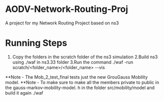 # AODV-Network-Routing-Proj
A project for my Network Routing Project  based on ns3


# Running Steps
1. Copy the folders in the scratch folder of the ns3 simulation
2.Build ns3 using ./waf in ns3.33 folder
3.Run the command ./waf -run scratch/<folder_name>/<folder_name> --vis


**Note -  The Mob_2_test_final tests just the new GrouGauss Mobility model. 
**Note - To make sure to make all the members private to public in the gauss-markov-mobility-model. h in the folder src/mobility/model and build it again ./waf

